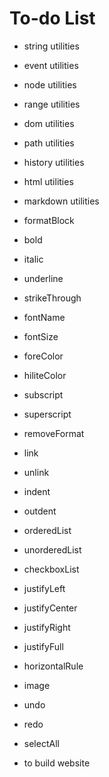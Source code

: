 # To-do List

* string utilities
* event utilities
* node utilities
* range utilities
* dom utilities
* path utilities
* history utilities
* html utilities
* markdown utilities
* formatBlock
* bold
* italic
* underline
* strikeThrough
* fontName
* fontSize
* foreColor
* hiliteColor
* subscript
* superscript
* removeFormat
* link
* unlink
* indent
* outdent
* orderedList
* unorderedList
* checkboxList
* justifyLeft
* justifyCenter
* justifyRight
* justifyFull
* horizontalRule
* image
* undo
* redo
* selectAll

* to build website
